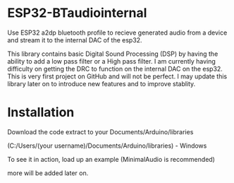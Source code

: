 # ESP32-BTaudiointernal
Use ESP32 a2dp bluetooth profile to recieve generated audio from a device and stream it to the internal DAC of the esp32.

This library contains basic Digital Sound Processing (DSP) by having the ability to add a low pass filter or a High pass filter.
I am currently having difficulty on getting the DRC to function on the internal DAC on the esp32.
This is very first project on GitHub and will not be perfect. I may update this library later on to introduce new features and to improve stablity. 

# Installation 

Download the code 
extract to your Documents/Arduino/libraries

(C:/Users/(your username)/Documents/Arduino/libraries) - Windows

To see it in action, load up an example (MinimalAudio is recommended)



more will be added later on.
